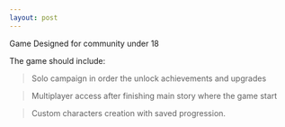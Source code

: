 ```yaml
---
layout: post
---
```


Game Designed for community under 18  

The game should include:
> Solo campaign in order the unlock achievements and upgrades

> Multiplayer access after finishing main story where the game start

> Custom characters creation with saved progression.
